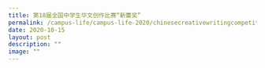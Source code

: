 ```yaml
---
title: 第18届全国中学生华文创作比赛“新蕾奖”
permalink: /campus-life/campus-life-2020/chinesecreativewritingcompetition/
date: 2020-10-15
layout: post
description: ""
image: ""
---
```

